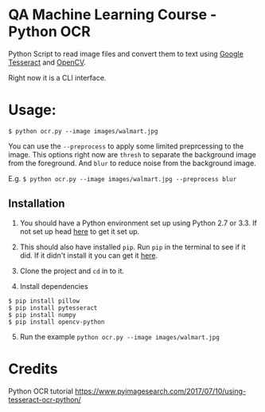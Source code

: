 # QA Machine Learning Course -  Python OCR

Python Script to read image files and convert them to text using [Google Tesseract](https://github.com/tesseract-ocr/tesseract) and [OpenCV](https://docs.opencv.org/trunk/index.html).

Right now it is a CLI interface. 

# Usage:

`$ python ocr.py --image images/walmart.jpg`

You can use the `--preprocess` to apply some limited preprcessing to the image. This options right now are `thresh` to separate the background image from the foreground. And `blur` to reduce noise from the background image.

E.g. `$ python ocr.py --image images/walmart.jpg --preprocess blur`

## Installation 

1. You should have a Python environment set up using Python 2.7 or 3.3. If not set up head [here](https://www.python.org/downloads/) to get it set up.

2. This should also have installed `pip`. Run `pip` in the terminal to see if it did. If it didn't install it you can get it [here](https://www.makeuseof.com/tag/install-pip-for-python/).

3. Clone the project and `cd` in to it. 

4. Install dependencies
```
$ pip install pillow
$ pip install pytesseract
$ pip install numpy
$ pip install opencv-python
```

5. Run the example `python ocr.py --image images/walmart.jpg`

# Credits

Python OCR tutorial https://www.pyimagesearch.com/2017/07/10/using-tesseract-ocr-python/


